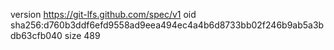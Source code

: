 version https://git-lfs.github.com/spec/v1
oid sha256:d760b3ddf6efd9558ad9eea494ec4a4b6d8733bb02f246b9ab5a3bdb63cfb040
size 489
